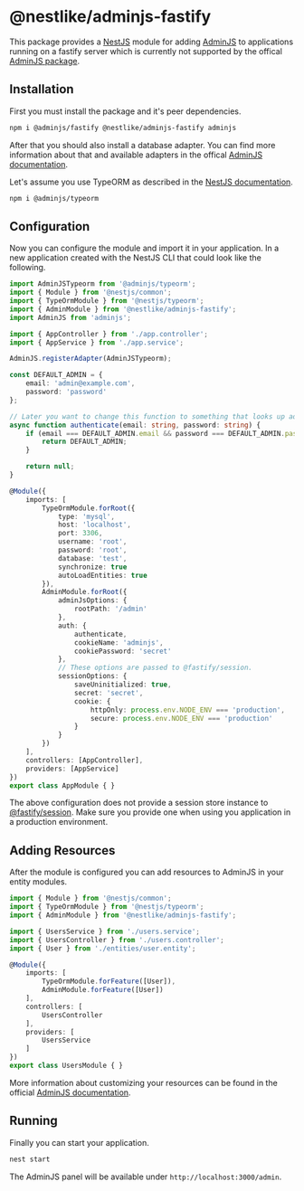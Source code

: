 # @nestlike/adminjs-fastify

This package provides a [NestJS](https://nestjs.com) module for adding [AdminJS](https://adminjs.co) to applications running on a
fastify server which is currently not supported by the offical [AdminJS package](https://github.com/SoftwareBrothers/adminjs-nestjs).

## Installation

First you must install the package and it's peer dependencies.

```bash
npm i @adminjs/fastify @nestlike/adminjs-fastify adminjs
```

After that you should also install a database adapter. You can find more information about that and available adapters in the offical
[AdminJS documentation](https://docs.adminjs.co/installation/adapters).

Let's assume you use TypeORM as described in the [NestJS documentation](https://docs.nestjs.com/techniques/database).

```bash
npm i @adminjs/typeorm
```

## Configuration

Now you can configure the module and import it in your application. In a new application created with the NestJS CLI that could look like the following.

```ts
import AdminJSTypeorm from '@adminjs/typeorm';
import { Module } from '@nestjs/common';
import { TypeOrmModule } from '@nestjs/typeorm';
import { AdminModule } from '@nestlike/adminjs-fastify';
import AdminJS from 'adminjs';

import { AppController } from './app.controller';
import { AppService } from './app.service';

AdminJS.registerAdapter(AdminJSTypeorm);

const DEFAULT_ADMIN = {
    email: 'admin@example.com',
    password: 'password'
};

// Later you want to change this function to something that looks up admin users in your database.
async function authenticate(email: string, password: string) {
    if (email === DEFAULT_ADMIN.email && password === DEFAULT_ADMIN.password) {
        return DEFAULT_ADMIN;
    }

    return null;
}

@Module({
    imports: [
        TypeOrmModule.forRoot({
            type: 'mysql',
            host: 'localhost',
            port: 3306,
            username: 'root',
            password: 'root',
            database: 'test',
            synchronize: true
            autoLoadEntities: true
        }),
        AdminModule.forRoot({
            adminJsOptions: {
                rootPath: '/admin'
            },
            auth: {
                authenticate,
                cookieName: 'adminjs',
                cookiePassword: 'secret'
            },
            // These options are passed to @fastify/session.
            sessionOptions: {
                saveUninitialized: true,
                secret: 'secret',
                cookie: {
                    httpOnly: process.env.NODE_ENV === 'production',
                    secure: process.env.NODE_ENV === 'production'
                }
            }
        })
    ],
    controllers: [AppController],
    providers: [AppService]
})
export class AppModule { }

```

The above configuration does not provide a session store instance to [@fastify/session](https://github.com/fastify/session). Make sure you provide
one when using you application in a production environment.

## Adding Resources

After the module is configured you can add resources to AdminJS in your entity modules.

```ts
import { Module } from '@nestjs/common';
import { TypeOrmModule } from '@nestjs/typeorm';
import { AdminModule } from '@nestlike/adminjs-fastify';

import { UsersService } from './users.service';
import { UsersController } from './users.controller';
import { User } from './entities/user.entity';

@Module({
    imports: [
        TypeOrmModule.forFeature([User]),
        AdminModule.forFeature([User])
    ],
    controllers: [
        UsersController
    ],
    providers: [
        UsersService
    ]
})
export class UsersModule { }

```

More information about customizing your resources can be found in the official [AdminJS documentation](https://docs.adminjs.co/basics/resource).

## Running

Finally you can start your application.

```bash
nest start
```

The AdminJS panel will be available under `http://localhost:3000/admin`.